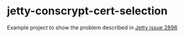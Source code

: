 # jetty-conscrypt-cert-selection
Example project to show the problem described in [Jetty issue 2896](https://github.com/eclipse/jetty.project/issues/2896)
